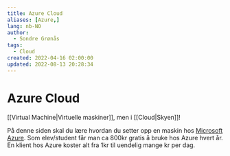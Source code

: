 ```yaml
---
title: Azure Cloud
aliases: [Azure,]
lang: nb-NO
author:
  - Sondre Grønås
tags:
  - Cloud
created: 2022-04-16 02:00:00
updated: 2022-08-13 20:28:34
---
```

# Azure Cloud
[[Virtual Machine|Virtuelle maskiner]], men i [[Cloud|Skyen]]!

På denne siden skal du lære hvordan du setter opp en maskin hos [Microsoft Azure](https://azure.microsoft.com/). Som elev/student får man ca 800kr gratis å bruke hos Azure hvert år. En klient hos Azure koster alt fra 1kr til uendelig mange kr per dag.